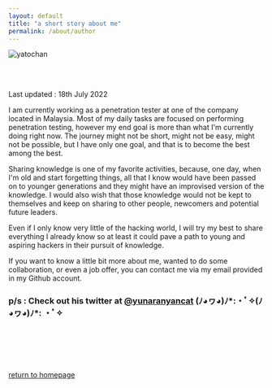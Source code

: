 ```yaml
---
layout: default
title: "a short story about me"
permalink: /about/author
---
```


![yatochan](/musubi/assets/about/meow.png)

<br>
<br>

Last updated : 18th July 2022

I am currently working as a penetration tester at one of the company located in Malaysia. Most of my daily tasks are focused on performing penetration testing, however my end goal is more than what I'm currently doing right now. The journey might not be short, might not be easy, might not be possible, but I have only one goal, and that is to become the best among the best.

Sharing knowledge is one of my favorite activities, because, one day, when I'm old and start forgetting things, all that I know would have been passed on to younger generations and they might have an improvised version of the knowledge. I would also wish that those knowledge would not be kept to themselves and keep on sharing to other people, newcomers and potential future leaders.

Even if I only know very little of the hacking world, I will try my best to share everything I already know so at least it could pave a path to young and aspiring hackers in their pursuit of knowledge.

If you want to know a little bit more about me, wanted to do some collaboration, or even a job offer, you can contact me via my email provided in my Github account.

### p/s : Check out his twitter at [@yunaranyancat](https://twitter.com/yunaranyancat) (ﾉ◕ヮ◕)ﾉ*:・ﾟ✧(ﾉ◕ヮ◕)ﾉ*: ・ﾟ✧

<br /><br /><br /><br /><br />
[return to homepage](/musubi/index)
